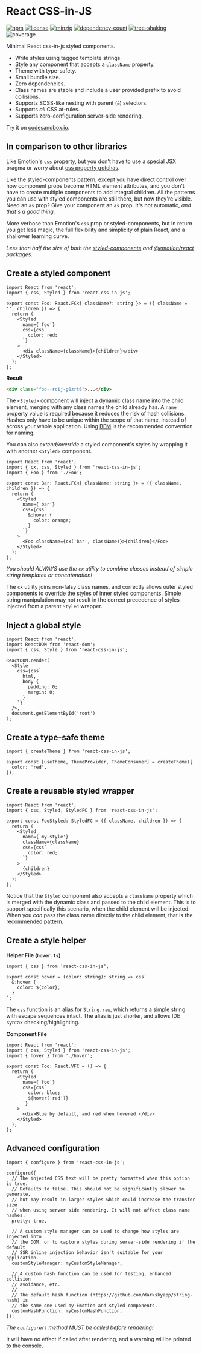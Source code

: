 # React CSS-in-JS

[![npm](https://badgen.net/badge/npm/1.0.7-prerelease.8/red)](https://www.npmjs.com/package/react-css-in-js)
[![license](https://badgen.net/badge/license/ISC/orange)](https://opensource.org/licenses/ISC)
[![minzip](https://badgen.net/bundlephobia/minzip/react-css-in-js@1.0.7-prerelease.8)](https://bundlephobia.com/result?p=react-css-in-js@1.0.7-prerelease.8)
[![dependency-count](https://badgen.net/bundlephobia/dependency-count/react-css-in-js@1.0.7-prerelease.8)](https://bundlephobia.com/result?p=react-css-in-js@1.0.7-prerelease.8)
[![tree-shaking](https://badgen.net/bundlephobia/tree-shaking/react-css-in-js@1.0.7-prerelease.8)](https://bundlephobia.com/result?p=react-css-in-js@1.0.7-prerelease.8)
![coverage](https://badgen.net/badge/coverage/92,87,86,92/purple?list=|)

Minimal React css-in-js styled components.

- Write styles using tagged template strings.
- Style any component that accepts a `className` property.
- Theme with type-safety.
- Small bundle size.
- Zero dependencies.
- Class names are stable and include a user provided prefix to avoid collisions.
- Supports SCSS-like nesting with parent (`&`) selectors.
- Supports _all_ CSS at-rules.
- Supports zero-configuration server-side rendering.

Try it on [codesandbox.io](https://codesandbox.io/s/react-css-in-js-iup6f).

## In comparison to other libraries

Like Emotion's `css` property, but you don't have to use a special JSX pragma or worry about [css property gotchas](https://emotion.sh/docs/css-prop#gotchas).

Like the styled-components pattern, except you have direct control over how component props become HTML element attributes, and you don't have to create multiple components to add integral children. All the patterns you can use with styled components are still there, but now they're visible. Need an `as` prop? Give your component an `as` prop. It's not automatic, _and that's a good thing._

More verbose than Emotion's `css` prop or styled-components, but in return you get less magic, the full flexibility and simplicity of plain React, and a shallower learning curve.

_Less than half the size of both the [styled-components](https://bundlephobia.com/result?p=styled-components) and [@emotion/react](https://bundlephobia.com/result?p=@emotion/react) packages._

## Create a styled component

```tsx
import React from 'react';
import { css, Styled } from 'react-css-in-js';

export const Foo: React.FC<{ className?: string }> = ({ className = '', children }) => {
  return (
    <Styled
      name={'foo'}
      css={css`
        color: red;
      `}
    >
      <div className={className}>{children}</div>
    </Styled>
  );
};
```

**Result**

```html
<div class="foo--rcij-g0zrt6">...</div>
```

The `<Styled>` component will inject a dynamic class name into the child element, merging with any class names the child already has. A `name` property value is required because it reduces the risk of hash collisions. Hashes only have to be unique within the scope of that name, instead of across your whole application. Using [BEM](http://getbem.com) is the recommended convention for naming.

You can also _extend/override_ a styled component's styles by wrapping it with another `<Styled>` component.

```tsx
import React from 'react';
import { cx, css, Styled } from 'react-css-in-js';
import { Foo } from './Foo';

export const Bar: React.FC<{ className: string }> = ({ className, children }) => {
  return (
    <Styled
      name={'bar'}
      css={css`
        &:hover {
          color: orange;
        }
      `}
    >
      <Foo className={cx('bar', className)}>{children}</Foo>
    </Styled>
  );
};
```

_You should ALWAYS use the `cx` utility to combine classes instead of simple string templates or concatenation!_

The `cx` utility joins non-falsy class names, and correctly allows outer styled components to override the styles of inner styled components. Simple string manipulation may not result in the correct precedence of styles injected from a parent `Styled` wrapper.

## Inject a global style

```tsx
import React from 'react';
import ReactDOM from 'react-dom';
import { css, Style } from 'react-css-in-js';

ReactDOM.render(
  <Style
    css={css`
      html,
      body {
        padding: 0;
        margin: 0;
      }
    `}
  />,
  document.getElementById('root')
);
```

## Create a type-safe theme

```tsx
import { createTheme } from 'react-css-in-js';

export const [useTheme, ThemeProvider, ThemeConsumer] = createTheme({
  color: 'red',
});
```

## Create a reusable styled wrapper

```tsx
import React from 'react';
import { css, Styled, StyledFC } from 'react-css-in-js';

export const FooStyled: StyledFC = ({ className, children }) => {
  return (
    <Styled
      name={'my-style'}
      className={className}
      css={css`
        color: red;
      `}
    >
      {children}
    </Styled>
  );
};
```

Notice that the `Styled` component also accepts a `className` property which is merged with the dynamic class and passed to the child element. This is to support specifically this scenario, when the child element will be injected. When you _can_ pass the class name directly to the child element, that is the recommended pattern.

## Create a style helper

**Helper File (`hover.ts`)**

```tsx
import { css } from 'react-css-in-js';

export const hover = (color: string): string => css`
  &:hover {
    color: ${color};
  }
`;
```

The `css` function is an alias for `String.raw`, which returns a simple string with escape sequences intact. The alias is just shorter, and allows IDE syntax checking/highlighting.

**Component File**

```tsx
import React from 'react';
import { css, Styled } from 'react-css-in-js';
import { hover } from './hover';

export const Foo: React.VFC = () => {
  return (
    <Styled
      name={'foo'}
      css={css`
        color: blue;
        ${hover('red')}
      `}
    >
      <div>Blue by default, and red when hovered.</div>
    </Styled>
  );
};
```

## Advanced configuration

```tsx
import { configure } from 'react-css-in-js';

configure({
  // The injected CSS text will be pretty formatted when this option is true.
  // Defaults to false. This should not be significantly slower to generate,
  // but may result in larger styles which could increase the transfer size
  // when using server side rendering. It will not affect class name hashes.
  pretty: true,

  // A custom style manager can be used to change how styles are injected into
  // the DOM, or to capture styles during server-side rendering if the default
  // SSR inline injection behavior isn't suitable for your application.
  customStyleManager: myCustomStyleManager,

  // A custom hash function can be used for testing, enhanced collision
  // avoidance, etc.
  //
  // The default hash function (https://github.com/darkskyapp/string-hash) is
  // the same one used by Emotion and styled-components.
  customHashFunction: myCustomHashFunction,
});
```

_The `configure()` method MUST be called before rendering!_

It will have no effect if called after rendering, and a warning will be printed to the console.
